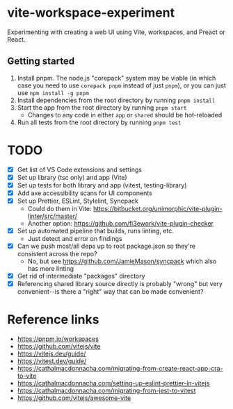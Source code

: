 # vite-workspace-experiment

Experimenting with creating a web UI using Vite, workspaces, and Preact or React.

## Getting started

1. Install pnpm. The node.js "corepack" system may be viable (in which case you need to use `corepack pnpm` instead of just `pnpm`), or you can just use `npm install -g pnpm`
2. Install dependencies from the root directory by running `pnpm install`
3. Start the app from the root directory by running `pnpm start`
   - Changes to any code in either `app` or `shared` should be hot-reloaded
4. Run all tests from the root directory by running `pnpm test`

# TODO

- [x] Get list of VS Code extensions and settings
- [x] Set up library (tsc only) and app (Vite)
- [x] Set up tests for both library and app (vitest, testing-library)
- [x] Add axe accessibility scans for UI components
- [x] Set up Prettier, ESLint, Stylelint, Syncpack
  - Could do them in Vite: https://bitbucket.org/unimorphic/vite-plugin-linter/src/master/
  - Another option: https://github.com/fi3ework/vite-plugin-checker
- [x] Set up automated pipeline that builds, runs linting, etc.
  - Just detect and error on findings
- [x] Can we push most/all deps up to root package.json so they're consistent across the repo?
  - No, but see https://github.com/JamieMason/syncpack which also has more linting
- [x] Get rid of intermediate "packages" directory
- [x] Referencing shared library source directly is probably "wrong" but very convenient--is there a "right" way that can be made convenient?

# Reference links

- https://pnpm.io/workspaces
- https://github.com/vitejs/vite
- https://vitejs.dev/guide/
- https://vitest.dev/guide/
- https://cathalmacdonnacha.com/migrating-from-create-react-app-cra-to-vite
- https://cathalmacdonnacha.com/setting-up-eslint-prettier-in-vitejs
- https://cathalmacdonnacha.com/migrating-from-jest-to-vitest
- https://github.com/vitejs/awesome-vite
